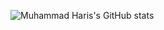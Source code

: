 
![Muhammad Haris's GitHub stats](https://github-readme-stats.vercel.app/api?username=headlessNode&show_icons=true&theme=radical&count_private=true)
